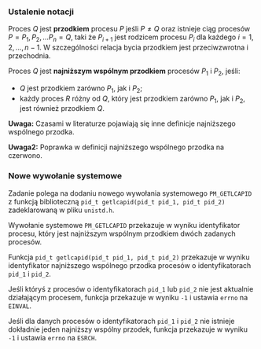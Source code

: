 ### Ustalenie notacji

Proces $Q$ jest **przodkiem** procesu $P$ jeśli $P \neq Q$ oraz istnieje ciąg procesów $P = P_1, P_2, \ldots P_n= Q$, taki że $P_{i+1}$ jest rodzicem procesu $P_i$ dla każdego $i = 1, 2, \ldots, n-1$. W szczególności relacja bycia przodkiem jest przeciwzwrotna i przechodnia.

Proces $Q$ jest **najniższym wspólnym przodkiem** procesów $P_1$ i $P_2$, jeśli:

-   $Q$ jest przodkiem zarówno $P_1$, jak i $P_2$;
-   każdy proces $R$ różny od $Q$, który jest przodkiem zarówno $P_1$, jak i $P_2$, jest również przodkiem $Q$.

**Uwaga:** Czasami w literaturze pojawiają się inne definicje najniższego wspólnego przodka.

**Uwaga2:** Poprawka w definicji najniższego wspólnego przodka na czerwono.

### Nowe wywołanie systemowe

Zadanie polega na dodaniu nowego wywołania systemowego `PM_GETLCAPID` z funkcją biblioteczną `pid_t getlcapid(pid_t pid_1, pid_t pid_2)` zadeklarowaną w pliku `unistd.h`.

Wywołanie systemowe `PM_GETLCAPID` przekazuje w wyniku identyfikator procesu, który jest najniższym wspólnym przodkiem dwóch zadanych procesów.

Funkcja `pid_t getlcapid(pid_t pid_1, pid_t pid_2)` przekazuje w wyniku identyfikator najniższego wspólnego przodka procesów o identyfikatorach `pid_1` i `pid_2`.

Jeśli któryś z procesów o identyfikatorach `pid_1` lub `pid_2` nie jest aktualnie działającym procesem, funkcja przekazuje w wyniku `-1` i ustawia `errno` na `EINVAL`.

Jeśli dla danych procesów o identyfikatorach `pid_1` i `pid_2` nie istnieje dokładnie jeden najniższy wspólny przodek, funkcja przekazuje w wyniku `-1` i ustawia `errno` na `ESRCH`.
